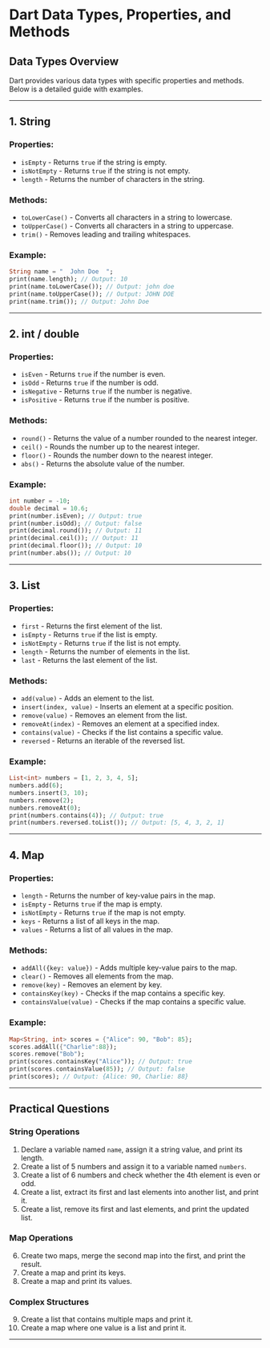 # Dart Data Types, Properties, and Methods

## Data Types Overview
Dart provides various data types with specific properties and methods. Below is a detailed guide with examples.

---
## 1. **String**
### Properties:
- `isEmpty` - Returns `true` if the string is empty.
- `isNotEmpty` - Returns `true` if the string is not empty.
- `length` - Returns the number of characters in the string.

### Methods:
- `toLowerCase()` - Converts all characters in a string to lowercase.
- `toUpperCase()` - Converts all characters in a string to uppercase.
- `trim()` - Removes leading and trailing whitespaces.

### Example:
```dart
String name = "  John Doe  ";
print(name.length); // Output: 10
print(name.toLowerCase()); // Output: john doe
print(name.toUpperCase()); // Output: JOHN DOE
print(name.trim()); // Output: John Doe
```

---
## 2. **int / double**
### Properties:
- `isEven` - Returns `true` if the number is even.
- `isOdd` - Returns `true` if the number is odd.
- `isNegative` - Returns `true` if the number is negative.
- `isPositive` - Returns `true` if the number is positive.

### Methods:
- `round()` - Returns the value of a number rounded to the nearest integer.
- `ceil()` - Rounds the number up to the nearest integer.
- `floor()` - Rounds the number down to the nearest integer.
- `abs()` - Returns the absolute value of the number.

### Example:
```dart
int number = -10;
double decimal = 10.6;
print(number.isEven); // Output: true
print(number.isOdd); // Output: false
print(decimal.round()); // Output: 11
print(decimal.ceil()); // Output: 11
print(decimal.floor()); // Output: 10
print(number.abs()); // Output: 10
```

---
## 3. **List**
### Properties:
- `first` - Returns the first element of the list.
- `isEmpty` - Returns `true` if the list is empty.
- `isNotEmpty` - Returns `true` if the list is not empty.
- `length` - Returns the number of elements in the list.
- `last` - Returns the last element of the list.

### Methods:
- `add(value)` - Adds an element to the list.
- `insert(index, value)` - Inserts an element at a specific position.
- `remove(value)` - Removes an element from the list.
- `removeAt(index)` - Removes an element at a specified index.
- `contains(value)` - Checks if the list contains a specific value.
- `reversed` - Returns an iterable of the reversed list.

### Example:
```dart
List<int> numbers = [1, 2, 3, 4, 5];
numbers.add(6);
numbers.insert(3, 10);
numbers.remove(2);
numbers.removeAt(0);
print(numbers.contains(4)); // Output: true
print(numbers.reversed.toList()); // Output: [5, 4, 3, 2, 1]
```

---
## 4. **Map**
### Properties:
- `length` - Returns the number of key-value pairs in the map.
- `isEmpty` - Returns `true` if the map is empty.
- `isNotEmpty` - Returns `true` if the map is not empty.
- `keys` - Returns a list of all keys in the map.
- `values` - Returns a list of all values in the map.

### Methods:
- `addAll({key: value})` - Adds multiple key-value pairs to the map.
- `clear()` - Removes all elements from the map.
- `remove(key)` - Removes an element by key.
- `containsKey(key)` - Checks if the map contains a specific key.
- `containsValue(value)` - Checks if the map contains a specific value.

### Example:
```dart
Map<String, int> scores = {"Alice": 90, "Bob": 85};
scores.addAll({"Charlie":88});
scores.remove("Bob");
print(scores.containsKey("Alice")); // Output: true
print(scores.containsValue(85)); // Output: false
print(scores); // Output: {Alice: 90, Charlie: 88}
```

---
## Practical Questions
### String Operations
1. Declare a variable named `name`, assign it a string value, and print its length.
2. Create a list of 5 numbers and assign it to a variable named `numbers`.
3. Create a list of 6 numbers and check whether the 4th element is even or odd.
4. Create a list, extract its first and last elements into another list, and print it.
5. Create a list, remove its first and last elements, and print the updated list.

### Map Operations
6. Create two maps, merge the second map into the first, and print the result.
7. Create a map and print its keys.
8. Create a map and print its values.

### Complex Structures
9. Create a list that contains multiple maps and print it.
10. Create a map where one value is a list and print it.

---
